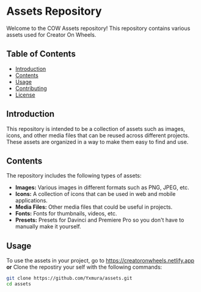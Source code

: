 # Assets Repository

Welcome to the COW Assets repository! This repository contains various assets used for Creator On Wheels.

## Table of Contents

- [Introduction](#introduction)
- [Contents](#contents)
- [Usage](#usage)
- [Contributing](#contributing)
- [License](#license)

## Introduction

This repository is intended to be a collection of assets such as images, icons, and other media files that can be reused across different projects. These assets are organized in a way to make them easy to find and use.

## Contents

The repository includes the following types of assets:
- **Images:** Various images in different formats such as PNG, JPEG, etc.
- **Icons:** A collection of icons that can be used in web and mobile applications.
- **Media Files:** Other media files that could be useful in projects.
- **Fonts:** Fonts for thumbnails, videos, etc.
- **Presets:** Presets for Davinci and Premiere Pro so you don't have to manually make it yourself.

## Usage

To use the assets in your project, go to https://creatoronwheels.netlify.app
**or**
Clone the repostiry your self with the following commands:
```bash
git clone https://github.com/Yxmura/assets.git
cd assets
